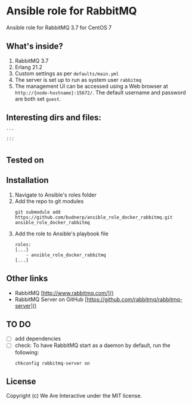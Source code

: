 # Ansible role for RabbitMQ
Ansible role for RabbitMQ 3.7 for CentOS 7

## What's inside?
1. RabbitMQ 3.7
2. Erlang 21.2
3. Custom settings as per `defaults/main.yml`
4. The server is set up to run as system user `rabbitmq`
5. The management UI can be accessed using a Web browser at `http://{node-hostname}:15672/`. The default username and password are both set `guest`.

## Interesting dirs and files: 
    ```
    ...
    ```
   
## Tested on

## Installation
1. Navigate to Ansible's roles folder
2. Add the repo to git modules
    ```
    git submodule add https://github.com/budnerp/ansible_role_docker_rabbitmq.git ansible_role_docker_rabbitmq
    ```
3. Add the role to Ansible's playbook file
    ```    
    roles:
    [...]
        - ansible_role_docker_rabbitmq
    [...]
    ```

## Other links
- RabbitMQ [http://www.rabbitmq.com/]()
- RabbitMQ Server on GitHub [https://github.com/rabbitmq/rabbitmq-server]()

## TO DO
-[ ] add dependencies 
-[ ] check: To have RabbitMQ start as a daemon by default, run the following:
    ```
    chkconfig rabbitmq-server on
    ```

## License
Copyright (c) We Are Interactive under the MIT license.